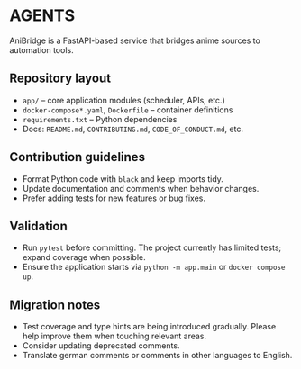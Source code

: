# AGENTS

AniBridge is a FastAPI-based service that bridges anime sources to automation tools.

## Repository layout

- `app/` – core application modules (scheduler, APIs, etc.)
- `docker-compose*.yaml`, `Dockerfile` – container definitions
- `requirements.txt` – Python dependencies
- Docs: `README.md`, `CONTRIBUTING.md`, `CODE_OF_CONDUCT.md`, etc.

## Contribution guidelines

- Format Python code with `black` and keep imports tidy.
- Update documentation and comments when behavior changes.
- Prefer adding tests for new features or bug fixes.

## Validation

- Run `pytest` before committing. The project currently has limited tests; expand coverage when possible.
- Ensure the application starts via `python -m app.main` or `docker compose up`.

## Migration notes

- Test coverage and type hints are being introduced gradually. Please help improve them when touching relevant areas.
- Consider updating deprecated comments.
- Translate german comments or comments in other languages to English.
